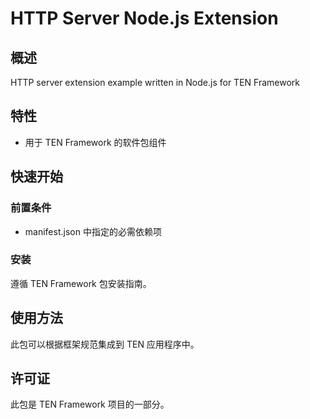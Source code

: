 # HTTP Server Node.js Extension

## 概述

HTTP server extension example written in Node.js for TEN Framework

## 特性

- 用于 TEN Framework 的软件包组件

## 快速开始

### 前置条件

- manifest.json 中指定的必需依赖项

### 安装

遵循 TEN Framework 包安装指南。

## 使用方法

此包可以根据框架规范集成到 TEN 应用程序中。

## 许可证

此包是 TEN Framework 项目的一部分。
